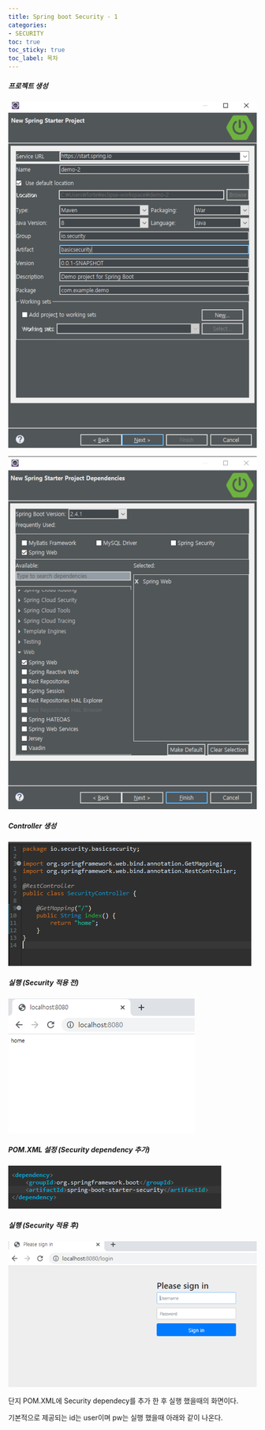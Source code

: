 ```yaml
---
title: Spring boot Security - 1
categories:
- SECURITY
toc: true
toc_sticky: true
toc_label: 목차
---
```


##### 프로젝트 생성

![image-20210107220113406](../../assets/images/2021-01-07-spring-boot-security/image-20210107220113406.png)



![image-20210107220141727](../../assets/images/2021-01-07-spring-boot-security/image-20210107220141727.png)

##### Controller 생성 

![image-20210107232539351](../../assets/images/2021-01-07-spring-boot-security/image-20210107232539351.png)

##### 실행 (Security 적용 전)

![image-20210107232633723](../../assets/images/2021-01-07-spring-boot-security/image-20210107232633723.png)

##### POM.XML 설정 (Security dependency 추가)

![image-20210107232002503](../../assets/images/2021-01-07-spring-boot-security/image-20210107232002503.png)





##### 실행 (Security 적용 후)

![image-20210107232901989](../../assets/images/2021-01-07-spring-boot-security/image-20210107232901989.png)

단지 POM.XML에 Security dependecy를 추가 한 후 실행 했을때의 화면이다.

기본적으로 제공되는 id는 user이며 pw는 실행 했을때 아래와 같이 나온다.



